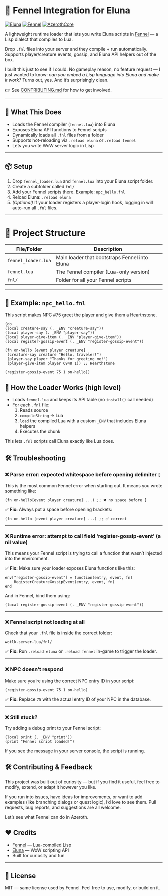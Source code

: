 # 🧠 Fennel Integration for Eluna
[![Eluna](https://img.shields.io/badge/Eluna-Scripting-blue?logo=lua)](https://github.com/azerothcore/eluna)
[![Fennel](https://img.shields.io/badge/Fennel-Lisp%20for%20Lua-green?logo=lisp)](https://fennel-lang.org)
[![AzerothCore](https://img.shields.io/badge/AzerothCore-WoW%20Server-red?logo=worldofwarcraft)](https://github.com/azerothcore/azerothcore-wotlk)


A lightweight runtime loader that lets you write Eluna scripts in [Fennel](https://fennel-lang.org/) — a Lisp dialect that compiles to Lua.

Drop `.fnl` files into your server and they compile + run automatically. Supports player/creature events, gossip, and Eluna API helpers out of the box.

I built this just to see if I could. No gameplay reason, no feature request — I just wanted to know: *can you embed a Lisp language into Eluna and make it work?* Turns out, yes. And it’s surprisingly clean.

👉 See [CONTRIBUTING.md](CONTRIBUTING.md) for how to get involved.

---

## 🚀 What This Does

- Loads the Fennel compiler (`fennel.lua`) into Eluna
- Exposes Eluna API functions to Fennel scripts
- Dynamically loads all `.fnl` files from a folder
- Supports hot-reloading via `.reload eluna` or `.reload fennel`
- Lets you write WoW server logic in Lisp

---

## 📦 Setup

1. Drop `fennel_loader.lua` and `fennel.lua` into your Eluna script folder.
2. Create a subfolder called `fnl/`
3. Add your Fennel scripts there. Example: `npc_hello.fnl`
4. Reload Eluna: `.reload eluna`
5. *(Optional)* If your loader registers a player-login hook, logging in will auto-run all `.fnl` files.

---

# 📁 Project Structure

| File/Folder        | Description                                      |
|-------------------|--------------------------------------------------|
| `fennel_loader.lua` | Main loader that bootstraps Fennel into Eluna   |
| `fennel.lua`        | The Fennel compiler (Lua-only version)         |
| `fnl/`              | Folder for all your Fennel scripts             |

---

## 🧪 Example: `npc_hello.fnl`

This script makes NPC #75 greet the player and give them a Hearthstone.

~~~
(do
(local creature-say (. _ENV "creature-say"))
(local player-say (. _ENV "player-say"))
(local player-give-item (. _ENV "player-give-item"))
(local register-gossip-event (. _ENV "register-gossip-event"))

(fn on-hello [event player creature]
 (creature-say creature "Hello, traveler!")
 (player-say player "Thanks for greeting me!")
 (player-give-item player 6948 1)) ;; Hearthstone

(register-gossip-event 75 1 on-hello))
~~~

## 🔧 How the Loader Works (high level)

- Loads `fennel.lua` and keeps its API table (no `install()` call needed)  
- For each `.fnl` file:  
  1. Reads source  
  2. `compileString` → Lua  
  3. `load` the compiled Lua with a custom `_ENV` that includes Eluna helpers  
  4. Executes the chunk  

This lets `.fnl` scripts call Eluna exactly like Lua does.


## 🛠️ Troubleshooting

### ❌ Parse error: expected whitespace before opening delimiter `[`
This is the most common Fennel error when starting out. It means you wrote something like:

~~~
(fn on-hello[event player creature] ...) ;; ❌ no space before [
~~~

✅ **Fix:** Always put a space before opening brackets:

~~~
(fn on-hello [event player creature] ...) ;; ✅ correct
~~~

---

### ❌ Runtime error: attempt to call field 'register-gossip-event' (a nil value)
This means your Fennel script is trying to call a function that wasn’t injected into the environment.

✅ **Fix:** Make sure your loader exposes Eluna functions like this:

~~~
env["register-gossip-event"] = function(entry, event, fn)
    RegisterCreatureGossipEvent(entry, event, fn)
end
~~~

And in Fennel, bind them using:

~~~
(local register-gossip-event (. _ENV "register-gossip-event"))
~~~

---

### ❌ Fennel script not loading at all
Check that your `.fnl` file is inside the correct folder:

~~~
wotlk-server-lua/fnl/
~~~

✅ **Fix:** Run `.reload eluna` or `.reload fennel` in-game to trigger the loader.

---

### ❌ NPC doesn’t respond
Make sure you’re using the correct NPC entry ID in your script:

~~~
(register-gossip-event 75 1 on-hello)
~~~

✅ **Fix:** Replace `75` with the actual entry ID of your NPC in the database.

---

### ❌ Still stuck?
Try adding a debug print to your Fennel script:

~~~
(local print (. _ENV "print"))
(print "Fennel script loaded!")
~~~

If you see the message in your server console, the script is running.



## 🛠️ Contributing & Feedback

This project was built out of curiosity — but if you find it useful, feel free to modify, extend, or adapt it however you like.

If you run into issues, have ideas for improvements, or want to add examples (like branching dialogs or quest logic), I’d love to see them. Pull requests, bug reports, and suggestions are all welcome.

Let’s see what Fennel can do in Azeroth.



## ❤️ Credits
- [Fennel](https://fennel-lang.org) — Lua-compiled Lisp  
- [Eluna](https://github.com/azerothcore/eluna) — WoW scripting API  
- Built for curiosity and fun 

---

## 📜 License
MIT — same license used by Fennel. Feel free to use, modify, or build on it.




